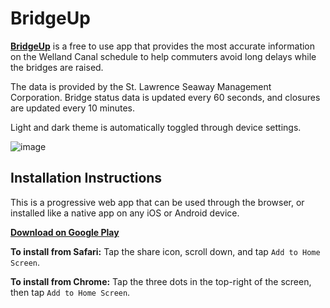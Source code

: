 # BridgeUp

**[BridgeUp](https://bridgeup.xyz)** is a free to use app that provides the most accurate information on the Welland Canal schedule to help commuters avoid long delays while the bridges are raised.

The data is provided by the St. Lawrence Seaway Management Corporation.
Bridge status data is updated every 60 seconds, and closures are updated every 10 minutes.

Light and dark theme is automatically toggled through device settings.

![image](https://github.com/user-attachments/assets/7d9fb7d1-b6bc-49fa-b494-bd17c843e376)

## Installation Instructions

This is a progressive web app that can be used through the browser, or installed like a native app on any iOS or Android device.

**[Download on Google Play](https://play.google.com/store/apps/details?id=localhost_5173.twa&hl=en&gl=US)**

**To install from Safari:** Tap the share icon, scroll down, and tap `Add to Home Screen`.

**To install from Chrome:** Tap the three dots in the top-right of the screen, then tap `Add to Home Screen`.
